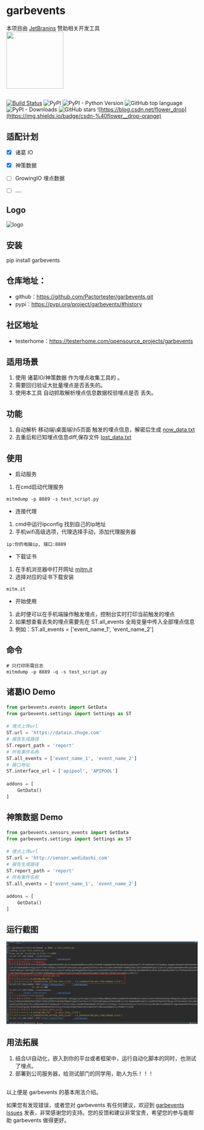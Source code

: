 # garbevents

本项目由 [JetBranins](https://www.jetbrains.com/?from=garbevents) 赞助相关开发工具  
<a href="https://www.jetbrains.com/?from=garbevents"><img src="https://github.com/Pactortester/garbevents/blob/master/images/jetbrains-variant-4.svg" width = "150" height = "150" div align=center /></a>
## 
[![Build Status](https://travis-ci.com/Pactortester/garbevents.svg?branch=master)](https://travis-ci.com/Pactortester/garbevents) ![PyPI](https://img.shields.io/pypi/v/garbevents) ![PyPI - Python Version](https://img.shields.io/pypi/pyversions/garbevents) ![GitHub top language](https://img.shields.io/github/languages/top/Pactortester/garbevents) ![PyPI - Downloads](https://img.shields.io/pypi/dm/garbevents) ![GitHub stars](https://img.shields.io/github/stars/Pactortester/garbevents?style=social) ![https://blog.csdn.net/flower_drop](https://img.shields.io/badge/csdn-%40flower__drop-orange)


## 适配计划

- [x] 诸葛 IO 
- [x] 神策数据
- [ ] GrowingIO 埋点数据
- [ ] ....


## Logo


![logo](https://github.com/Pactortester/garbevents/blob/master/images/garbevents.png)


## 安装


pip install garbevents


##  仓库地址：


- github：https://github.com/Pactortester/garbevents.git
- pypi：https://pypi.org/project/garbevents/#history


## 社区地址


- testerhome：https://testerhome.com/opensource_projects/garbevents


## 适用场景


1. 使用 诸葛IO/神策数据 作为埋点收集工具的 。
2. 需要回归验证大批量埋点是否丢失的。
3. 使用本工具 自动抓取解析埋点信息数据校验埋点是否 丢失。


## 功能


1. 自动解析 移动端\桌面端\h5页面 触发的埋点信息，解密后生成 [now_data.txt]()
2. 去重后和已知埋点信息diff,保存文件 [lost_data.txt]()


## 使用


- 启动服务
1. 在cmd启动代理服务
```shell
mitmdump -p 8889 -s test_script.py  
```

- 连接代理
1. cmd中运行ipconfig 找到自己的ip地址
2. 手机wifi高级选项，代理选择手动，添加代理服务器

```shell
ip:你的电脑ip, 端口:8889
```

- 下载证书
1. 在手机浏览器中打开网址 [mitm.it]()
2. 选择对应的证书下载安装
```shell
mitm.it
```

- 开始使用
1. 此时便可以在手机端操作触发埋点，控制台实时打印当前触发的埋点
2. 如果想查看丢失的埋点需要先在 ST.all_events 全局变量中传入全部埋点信息
3. 例如：ST.all_events = ['event_name_1', 'event_name_2']

## 命令


```shell
# 只打印所需日志
mitmdump -p 8889 -q -s test_script.py
```


## 诸葛IO Demo


```python
from garbevents.events import GetData
from garbevents.settings import Settings as ST

# 埋点上传url 
ST.url = 'https://datain.zhuge.com'
# 报告生成路径 
ST.report_path = 'report'
# 所有事件名称 
ST.all_events = ['event_name_1', 'event_name_2']
# 接口地址
ST.interface_url = ['apipool', 'APIPOOL']

addons = [
    GetData()
]
```

## 神策数据 Demo


```python
from garbevents.sensors_events import GetData
from garbevents.settings import Settings as ST

# 埋点上传url 
ST.url = 'http://sensor.wodidashi.com'
# 报告生成路径 
ST.report_path = 'report'
# 所有事件名称 
ST.all_events = ['event_name_1', 'event_name_2']

addons = [
    GetData()
]
```

## 运行截图
![](images/demo.png)

## 用法拓展

1. 结合UI自动化，嵌入到你的平台或者框架中，运行自动化脚本的同时，也测试了埋点。
2. 部署到公司服务器，给测试部门的同学用，助人为乐！！！

## 

以上便是 garbevents 的基本用法介绍。

如果您有发现错误，或者您对 garbevents 有任何建议，欢迎到 [garbevents Issues](https://github.com/Pactortester/garbevents/issues) 发表，非常感谢您的支持。您的反馈和建议非常宝贵，希望您的参与能帮助 garbevents 做得更好。
